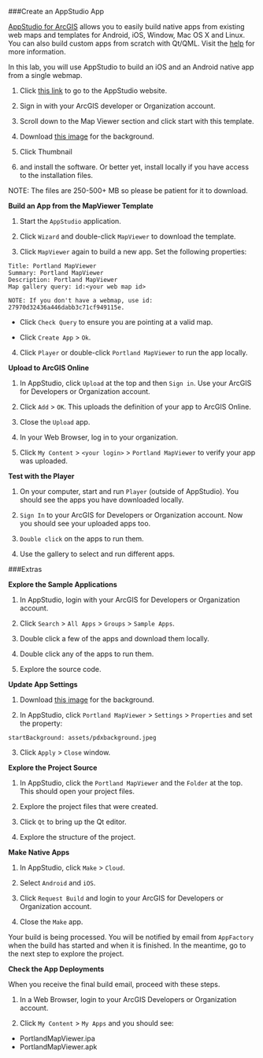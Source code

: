 ###Create an AppStudio App

[AppStudio for ArcGIS](http://www.esri.com/landing-pages/appstudio) allows you to easily build native apps from existing web maps and templates for Android, iOS, Window, Mac OS X and Linux. You can also build custom apps from scratch with Qt/QML. Visit the [help](http://doc.arcgis.com/en/appstudio/) for more information.

In this lab, you will use AppStudio to build an iOS and an Android native app from a single webmap.



1. Click [this link](https://appstudio.arcgis.com/create.html) to go to the AppStudio website. 

2. Sign in with your ArcGIS developer or Organization account.

3. Scroll down to the Map Viewer section and click start with this template.

4. Download [this image](http://esri.github.io/geodev-hackerlabs/resources/pdxbackground.jpeg) for the background. 

5. Click Thumbnail 

5. and install the software. Or better yet, install locally if you have access to the installation files.

 NOTE: The files are 250-500+ MB so please be patient for it to download.


__Build an App from the MapViewer Template__


1. Start the `AppStudio` application.

2. Click `Wizard` and double-click `MapViewer` to download the template.

3. Click `MapViewer` again to build a new app. Set the following properties:

 ```
 Title: Portland MapViewer
 Summary: Portland MapViewer
 Description: Portland MapViewer
 Map gallery query: id:<your web map id>

 NOTE: If you don't have a webmap, use id: 27970d32436a446dabb3c71cf949115e.
 ```
 * Click `Check Query` to ensure you are pointing at a valid map.
 
 * Click `Create App` > `Ok`.

4. Click `Player` or double-click `Portland MapViewer` to run the app locally.


__Upload to ArcGIS Online__


1. In AppStudio, click `Upload` at the top and then `Sign in`. Use your ArcGIS for Developers or Organization account.

2. Click `Add` > `OK`. This uploads the definition of your app to ArcGIS Online.

3. Close the `Upload` app.

3. In your Web Browser, log in to your organization.

4. Click `My Content` > `<your login>` > `Portland MapViewer` to verify your app was uploaded. 


__Test with the Player__


1. On your computer, start and run `Player` (outside of AppStudio). You should see the apps you have downloaded locally.

2. `Sign In` to your ArcGIS for Developers or Organization account. Now you should see your uploaded apps too.

3. `Double click` on the apps to run them. 

4. Use the gallery to select and run different apps. 


###Extras


__Explore the Sample Applications__


1. In AppStudio, login with your ArcGIS for Developers or Organization account.

2. Click `Search` > `All Apps` > `Groups` > `Sample Apps`.

3. Double click a few of the apps and download them locally.

4. Double click any of the apps to run them.

5. Explore the source code.


__Update App Settings__

1. Download [this image](http://esri.github.io/geodev-hackerlabs/resources/pdxbackground.jpeg) for the background.

2. In AppStudio, click `Portland MapViewer` > `Settings` > `Properties` and set the property:

 ```
 startBackground: assets/pdxbackground.jpeg
 ```

3. Click `Apply` > `Close` window.


__Explore the Project Source__


1. In AppStudio, click the `Portland MapViewer` and the `Folder` at the top. This should open your project files.

2. Explore the project files that were created.

3. Click `Qt` to bring up the Qt editor.

4. Explore the structure of the project.


__Make Native Apps__


1. In AppStudio, click `Make` > `Cloud`.

2. Select `Android` and `iOS`.

3. Click `Request Build` and login to your ArcGIS for Developers or Organization account.

4. Close the `Make` app.

Your build is being processed. You will be notified by email from `AppFactory` when the build has started and when it is finished. In the meantime, go to the next step to explore the project.


__Check the App Deployments__


When you receive the final build email, proceed with these steps.

1. In a Web Browser, login to your ArcGIS Developers or Organization account.

2. Click `My Content` > `My Apps` and you should see:
 * PortlandMapViewer.ipa
 * PortlandMapViewer.apk


